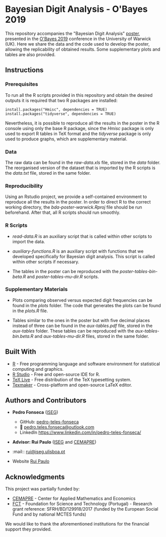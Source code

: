 # Bayesian Digit Analysis - O'Bayes 2019 

This repository accompanies the "Bayesian Digit Analysis" [poster](https://github.com/pedro-teles-fonseca/bda-poster-warwick/blob/master/poster.pdf), presented in the [O'Bayes 2019](https://warwick.ac.uk/fac/sci/statistics/staff/academic-research/robert/0bayesconference/) conference in the University of Warwick (UK). Here we share the data and the code used to develop the poster, allowing the replicability of obtained results. Some supplementary plots and tables are also provided.  

## Instructions

### Prerequisites

To run all the R scripts provided in this repository and obtain the desired outputs it is required that two R packages are installed:

```
install.packages("Hmisc", dependencies = TRUE)
install.packages("tidyverse", dependencies = TRUE) 
```
Nevertheless, it is possible to reproduce all the results in the poster in the R console using only the base R package, since the *Hmisc* package is only used to export R tables in TeX format and the *tidyverse* package is only used to produce graphs, which are supplementary material. 

### Data

The raw data can be found in the *raw-data.xls* file, stored in the *data* folder. The reorganised version of the dataset that is imported by the R scripts is the *data.txt* file, stored in the same folder. 

### Reproducibility

Using an Rstudio project, we provide a self-contained environment to reproduce all the results in the poster. In order to direct R to the correct working directory, the *bda-poster-warwick.Rproj* file should be run beforehand. After that, all R scripts should run smoothly.

### R Scripts

* *read-data.R* is an auxiliary script that is called within other scripts to import the data. 

* *auxiliary-functions.R* is an auxiliary script with functions that we developed specifically for Bayesian digit analysis. This script is called within other scripts if necessary. 

* The tables in the poster can be reproduced with the *poster-tables-bin-beta.R* and *poster-tables-mu-dir.R* scripts.

### Supplementary Materials

* Plots comparing observed versus expected digit frequencies can be found in the *plots* folder. The code that generates the plots can be found in the *plots.R* file.

* Tables similar to the ones in the poster but with five decimal places instead of three can be found in the *aux-tables.pdf* file, stored in the *aux-tables* folder. These tables can be reproduced with the *aux-tables-bin.beta.R* and *aux-tables-mu-dir.R* files, stored in the same folder.

## Built With

* [R](https://www.r-project.org) - Free programming language and software environment for statistical computing and graphics.
* [R Studio](https://www.rstudio.com) - Free and open-source IDE for R.
* [TeX Live](https://www.tug.org/texlive/) - Free distribution of the TeX typesetting system.
* [Texmaker](https://www.xm1math.net/texmaker/) - Cross-platform and open-source LaTeX editor.

## Authors and Contributors

* **Pedro Fonseca** ([ISEG](https://www.iseg.ulisboa.pt/aquila/instituicao/ISEG/)) 
  * GitHub: [pedro-teles-fonseca](https://github.com/pedro-teles-fonseca)
  * :email: pedro.teles.fonseca@outlook.com 
  * LinkedIn https://www.linkedin.com/in/pedro-teles-fonseca/

* **Advisor: Rui Paulo** ([ISEG](https://www.iseg.ulisboa.pt/aquila/instituicao/ISEG/) and [CEMAPRE](https://cemapre.iseg.ulisboa.pt))
* :mail:: rui@iseg.ulisboa.pt
* Website [Rui Paulo](https://www.iseg.ulisboa.pt/aquila/homepage/rui)

## Acknowledgments

This project was partially funded by:

* [CEMAPRE](https://cemapre.iseg.ulisboa.pt) - Center for Applied Mathematics and Economics
* [FCT](https://www.fct.pt/index.phtml.en) - Foundation for Science and Technology (Portugal) - Research grant reference: SFRH/BD/129918/2017 (funded by the European Social Fund and by national MCTES funds)

We would like to thank the aforementioned institutions for the financial support they provided.








